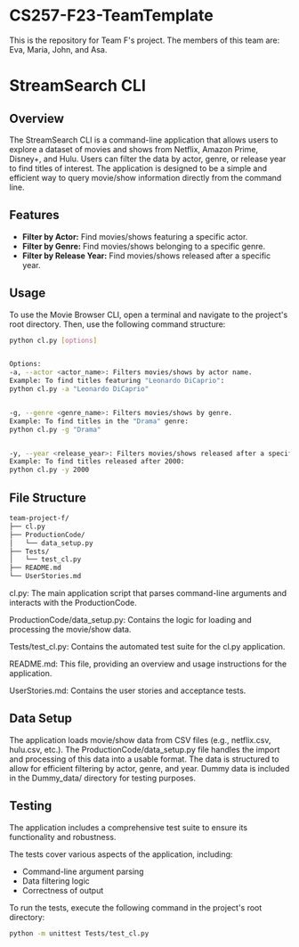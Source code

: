 # CS257-F23-TeamTemplate
This is the repository for Team F's project.
The members of this team are: Eva, Maria, John, and Asa.

# StreamSearch CLI

## Overview

The StreamSearch CLI is a command-line application that allows users to explore a dataset of movies and shows from Netflix, Amazon Prime, Disney+, and Hulu. Users can filter the data by actor, genre, or release year to find titles of interest. The application is designed to be a simple and efficient way to query movie/show information directly from the command line.

## Features

* **Filter by Actor:** Find movies/shows featuring a specific actor.
* **Filter by Genre:** Find movies/shows belonging to a specific genre.
* **Filter by Release Year:** Find movies/shows released after a specific year.

## Usage

To use the Movie Browser CLI, open a terminal and navigate to the project's root directory. Then, use the following command structure:

```bash
python cl.py [options]


Options:
-a, --actor <actor_name>: Filters movies/shows by actor name.
Example: To find titles featuring "Leonardo DiCaprio":
python cl.py -a "Leonardo DiCaprio"


-g, --genre <genre_name>: Filters movies/shows by genre.
Example: To find titles in the "Drama" genre:
python cl.py -g "Drama"


-y, --year <release_year>: Filters movies/shows released after a specific year.
Example: To find titles released after 2000:
python cl.py -y 2000

```
## File Structure

```bash
team-project-f/
├── cl.py
├── ProductionCode/
│   └── data_setup.py
├── Tests/
│   └── test_cl.py
├── README.md
└── UserStories.md
```
cl.py: The main application script that parses command-line arguments and interacts with the ProductionCode.

ProductionCode/data_setup.py: Contains the logic for loading and processing the movie/show data.

Tests/test_cl.py: Contains the automated test suite for the cl.py application.

README.md: This file, providing an overview and usage instructions for the application.

UserStories.md: Contains the user stories and acceptance tests.

## Data Setup
The application loads movie/show data from CSV files (e.g., netflix.csv, hulu.csv, etc.). The ProductionCode/data_setup.py file handles the import and processing of this data into a usable format. The data is structured to allow for efficient filtering by actor, genre, and year. Dummy data is included in the Dummy_data/ directory for testing purposes.

## Testing
The application includes a comprehensive test suite to ensure its functionality and robustness. 

The tests cover various aspects of the application, including:

* Command-line argument parsing
* Data filtering logic
* Correctness of output

To run the tests, execute the following command in the project's root directory:
```bash
python -m unittest Tests/test_cl.py
```


